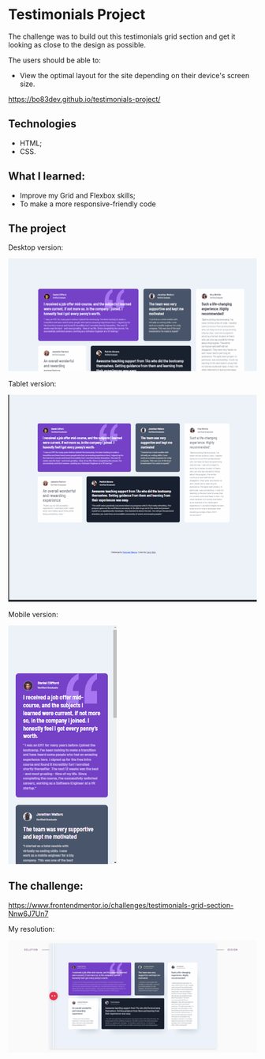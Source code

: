 # Testimonials Project

The challenge was to build out this testimonials grid section and get it looking as close to the design as possible.

The users should be able to:

- View the optimal layout for the site depending on their device's screen size.

https://bo83dev.github.io/testimonials-project/

## Technologies

- HTML;
- CSS.

## What I learned:

- Improve my Grid and Flexbox skills;
- To make a more responsive-friendly code

## The project

Desktop version:

<img src="./src/testimonials-desktop-screen.gif" alt="The PicPro payment app screen gif">

Tablet version:

<img src="./src/testimonials-tablet-screen.gif" alt="The PicPro payment app screen gif">

Mobile version:

<img src="./src/testimonials-mobile-screen.gif" alt="The PicPro payment app screen gif">


## The challenge:

https://www.frontendmentor.io/challenges/testimonials-grid-section-Nnw6J7Un7

My resolution: 

<img src="./src/testimonials-comparative-screen.gif" alt="The PicPro payment app screen gif">
